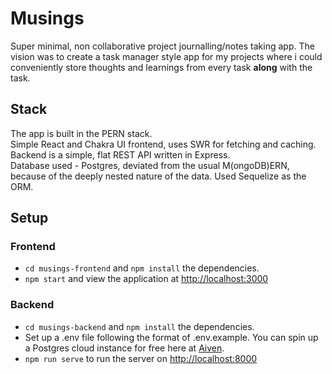 # Musings
Super minimal, non collaborative project journalling/notes taking app. The vision was to create a task manager style app for my projects where i could conveniently store thoughts and learnings from every task **along** with the task.

## Stack
The app is built in the PERN stack.  
Simple React and Chakra UI frontend, uses SWR for fetching and caching.  
Backend is a simple, flat REST API written in Express.  
Database used - Postgres, deviated from the usual M(ongoDB)ERN, because of the deeply nested nature of the data. Used Sequelize as the ORM.

## Setup
### Frontend
- ```cd musings-frontend``` and ```npm install``` the dependencies.
- ```npm start``` and view the application at [http://localhost:3000](http://localhost:3000)
### Backend
- ```cd musings-backend``` and ```npm install``` the dependencies.
- Set up a .env file following the format of .env.example. You can spin up a Postgres cloud instance for free here at [Aiven](https://aiven.io).
- ```npm run serve``` to run the server on [http://localhost:8000](http://localhost:8000)